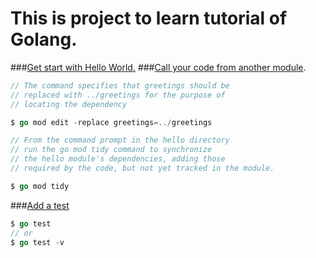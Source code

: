 # This is project to learn tutorial of Golang.

###[Get start with Hello World.](https://golang.org/doc/tutorial/create-module)
###[Call your code from another module](https://golang.org/doc/tutorial/call-module-code).

```go
// The command specifies that greetings should be
// replaced with ../greetings for the purpose of 
// locating the dependency

$ go mod edit -replace greetings=../greetings

// From the command prompt in the hello directory
// run the go mod tidy command to synchronize
// the hello module's dependencies, adding those 
// required by the code, but not yet tracked in the module.

$ go mod tidy
   ```
###[Add a test](https://golang.org/doc/tutorial/add-a-test)
```go
$ go test
// or
$ go test -v
```
